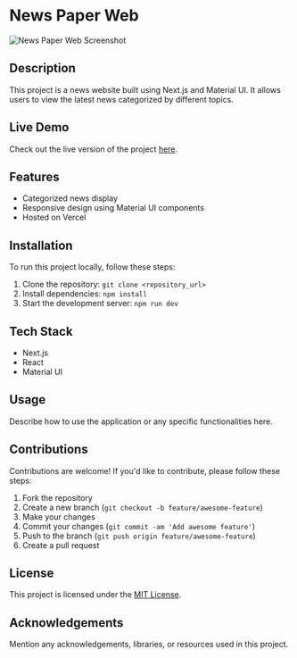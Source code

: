 # News Paper Web

![News Paper Web Screenshot](https://i.ibb.co/7KvpbxP/Screenshot-3.png)

## Description
This project is a news website built using Next.js and Material UI. It allows users to view the latest news categorized by different topics.

## Live Demo
Check out the live version of the project [here](https://news-paper-web.vercel.app/).

## Features
- Categorized news display
- Responsive design using Material UI components
- Hosted on Vercel

## Installation
To run this project locally, follow these steps:
1. Clone the repository: `git clone <repository_url>`
2. Install dependencies: `npm install`
3. Start the development server: `npm run dev`

## Tech Stack
- Next.js
- React
- Material UI

## Usage
Describe how to use the application or any specific functionalities here.

## Contributions
Contributions are welcome! If you'd like to contribute, please follow these steps:
1. Fork the repository
2. Create a new branch (`git checkout -b feature/awesome-feature`)
3. Make your changes
4. Commit your changes (`git commit -am 'Add awesome feature'`)
5. Push to the branch (`git push origin feature/awesome-feature`)
6. Create a pull request

## License
This project is licensed under the [MIT License](LICENSE).

## Acknowledgements
Mention any acknowledgements, libraries, or resources used in this project.

